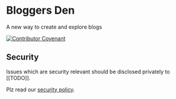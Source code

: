 # Bloggers Den

A new way to create and explore blogs

[![Contributor Covenant](https://img.shields.io/badge/Contributor%20Covenant-2.1-4baaaa.svg)](CODE_OF_CONDUCT.md) 

## Security

Issues which are security relevant should be disclosed privately to [[TODO]].

Plz read our [security policy](SECURITY.md).
